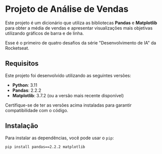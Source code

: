 # Projeto de Análise de Vendas

Este projeto é um dicionário que utiliza as bibliotecas **Pandas** e **Matplotlib** para obter a média de vendas e apresentar visualizações mais objetivas utilizando gráficos de barra e de linha.

Esse é o primeiro de quatro desafios da série "Desenvolvimento de IA" da Rocketseat.

## Requisitos

Este projeto foi desenvolvido utilizando as seguintes versões:

- **Python**: 3.11
- **Pandas**: 2.2.2
- **Matplotlib**: 3.7.2 (ou a versão mais recente disponível)

Certifique-se de ter as versões acima instaladas para garantir compatibilidade com o código.

## Instalação

Para instalar as dependências, você pode usar o `pip`:

```bash
pip install pandas==2.2.2 matplotlib
